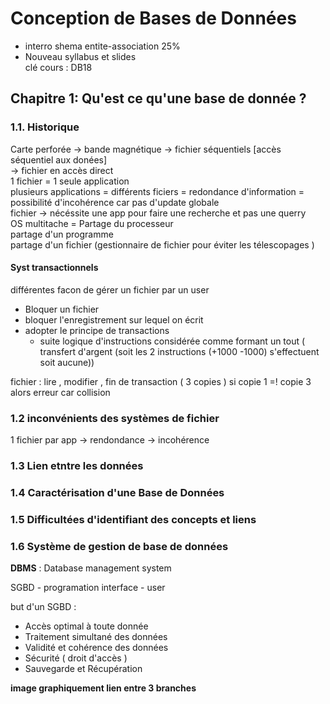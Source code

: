 # Conception de Bases de Données

- interro shema entite-association 25%   
- Nouveau syllabus et slides  
clé cours  : DB18   

## Chapitre 1: Qu'est ce qu'une base de donnée ? 
### 1.1. Historique 
Carte perforée -> bande magnétique -> fichier séquentiels  [accès séquentiel aux donées]  
-> fichier en accès direct   
1 fichier = 1 seule application   
plusieurs applications = différents ficiers = redondance d'information = possibilité d'incohérence car pas d'update globale   
fichier -> nécéssite une app pour faire une recherche et pas une querry  
OS multitache  = Partage du processeur   
partage d'un programme   
partage d'un fichier (gestionnaire de fichier pour éviter les télescopages )  

#### Syst transactionnels
différentes facon de gérer un fichier par un user   

* Bloquer un fichier  
* bloquer l'enregistrement sur lequel on écrit   
* adopter le principe de transactions   
    * suite logique d'instructions considérée comme formant un tout ( transfert d'argent (soit les 2 instructions (+1000 -1000) s'effectuent soit aucune))  

fichier : lire , modifier , fin de transaction ( 3 copies ) si copie 1 =! copie 3 alors erreur car collision

### 1.2 inconvénients des systèmes de fichier 
1 fichier par app -> rendondance -> incohérence 

### 1.3 Lien etntre les données

### 1.4 Caractérisation d'une Base de Données

### 1.5 Difficultées d'identifiant des concepts et liens 

### 1.6 Système de gestion de base de données

**DBMS** : Database management system

SGBD - programation interface - user

but d'un SGBD : 

* Accès  optimal à toute donnée
* Traitement simultané des données 
* Validité et cohérence des données
* Sécurité ( droit d'accès ) 
* Sauvegarde et Récupération

**image graphiquement lien entre 3 branches**






 
